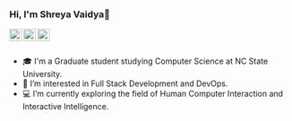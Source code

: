 ### Hi, I'm Shreya Vaidya👋

<a href="https://www.linkedin.com/in/shreya-vaidya/">
  <img align="left" alt="LinkedIn" width="22px" src="https://cdn.jsdelivr.net/npm/simple-icons@v3/icons/linkedin.svg" />  
</a>
<a href="mailto:shreyakvaidya@gmail.com">
  <img align="left" alt="Gmail" width="22px" src="https://cdn.jsdelivr.net/npm/simple-icons@3.13.0/icons/gmail.svg" />
</a>
<a href="https://gitlab.com/shreyavaidya2311">
  <img align="left" alt="GitLab" width="22px" src="https://cdn.jsdelivr.net/npm/simple-icons@3.13.0/icons/gitlab.svg" />
</a>
<br/> <br/>

- :mortar_board: I'm a Graduate student studying Computer Science at NC State University. 
- 🌱 I’m interested in Full Stack Development and DevOps.
- :computer: I’m currently exploring the field of Human Computer Interaction and Interactive Intelligence.
